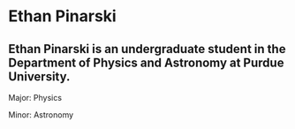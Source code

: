 # Ethan Pinarski

## Ethan Pinarski is an undergraduate student in the Department of Physics and Astronomy at Purdue University. 

Major: Physics

Minor: Astronomy
